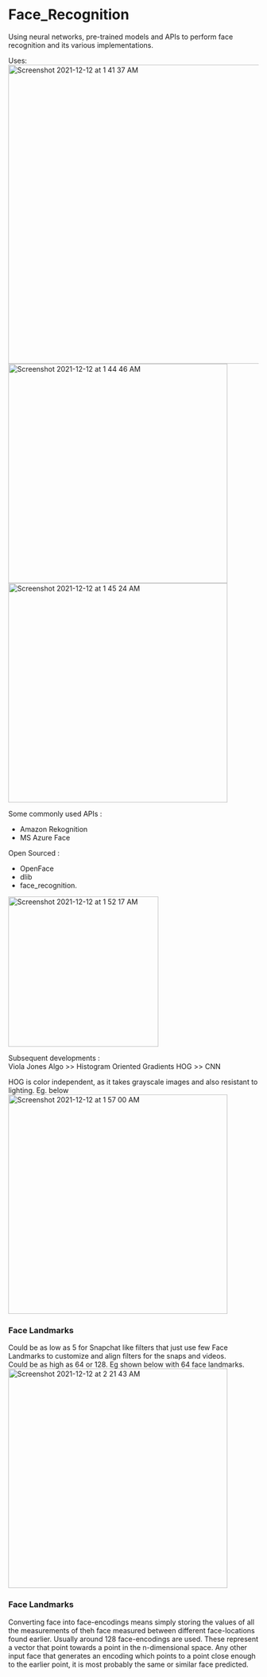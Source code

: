 # Face_Recognition
Using neural networks, pre-trained models and APIs to perform face recognition and its various implementations.
  
Uses:  
<img width="601" alt="Screenshot 2021-12-12 at 1 41 37 AM" src="https://user-images.githubusercontent.com/61674750/145690273-3eafc869-f8d5-46e2-8d89-da1b20b033d0.png">  
<img width="441" alt="Screenshot 2021-12-12 at 1 44 46 AM" src="https://user-images.githubusercontent.com/61674750/145690401-fcc7f6cf-0f97-4d23-a513-817177255c39.png"> <img width="441" alt="Screenshot 2021-12-12 at 1 45 24 AM" src="https://user-images.githubusercontent.com/61674750/145690419-b0636f99-4f33-4802-88a0-4033f9c47871.png">


Some commonly used APIs :  
- Amazon Rekognition  
- MS Azure Face  
  
Open Sourced :  
- OpenFace  
- dlib  
- face_recognition.   
  
<img width="302" alt="Screenshot 2021-12-12 at 1 52 17 AM" src="https://user-images.githubusercontent.com/61674750/145690569-310066e1-7da7-4ab7-94b7-634b6c168713.png">  
  
Subsequent developments :  
Viola Jones Algo >> Histogram Oriented Gradients HOG >> CNN 
  
HOG is color independent, as it takes grayscale images and also resistant to lighting. Eg. below    
 <img width="441" alt="Screenshot 2021-12-12 at 1 57 00 AM" src="https://user-images.githubusercontent.com/61674750/145690705-2756fda0-5c5d-4792-b609-bea5e0029b16.png">

### Face Landmarks 

Could be as low as 5 for Snapchat like filters that just use few Face Landmarks to customize and align filters for the snaps and videos.  
Could be as high as 64 or 128.  Eg shown below with 64 face landmarks.   
<img width="441" alt="Screenshot 2021-12-12 at 2 21 43 AM" src="https://user-images.githubusercontent.com/61674750/145691246-8608048f-199c-4cad-8930-d557b6558751.png">  
  
### Face Landmarks  

Converting face into face-encodings means simply storing the values of all the measurements of theh face measured between different face-locations found earlier. Usually around 128 face-encodings are used. These represent a vector that point towards a point in the n-dimensional space. Any other input face that generates an encoding which points to a point close enough to the earlier point, it is most probably the same or similar face predicted.
